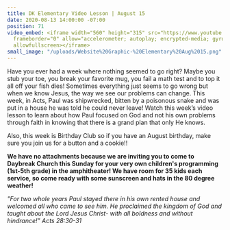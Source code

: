 ```yaml
---
title: DK Elementary Video Lesson | August 15
date: 2020-08-13 14:00:00 -07:00
position: 71
video_embed: <iframe width="560" height="315" src="https://www.youtube.com/embed/PC-s_QhGWBo"
  frameborder="0" allow="accelerometer; autoplay; encrypted-media; gyroscope; picture-in-picture"
  allowfullscreen></iframe>
small_image: "/uploads/Website%20Graphic-%20Elementary%20Aug%2015.png"
---
```


Have you ever had a week where nothing seemed to go right? Maybe you stub your toe, you break your favorite mug, you fail a math test and to top it all off your fish dies! Sometimes everything just seems to go wrong but when we know Jesus, the way we see our problems can change. This week, in Acts, Paul was shipwrecked, bitten by a poisonous snake and was put in a house he was told he could never leave! Watch this week’s video lesson to learn about how Paul focused on God and not his own problems through faith in knowing that there is a grand plan that only He knows.

Also, this week is Birthday Club so if you have an August birthday, make sure you join us for a button and a cookie!!

**We have no attachments because we are inviting you to come to Daybreak Church this Sunday for your very own children's programming (1st-5th grade) in the amphitheater! We have room for 35 kids each service, so come ready with some sunscreen and hats in the 80 degree weather!**

*"For two whole years Paul stayed there in his own rented house and welcomed all who came to see him. He proclaimed the kingdom of God and taught about the Lord Jesus Christ- with all boldness and without hindrance!" Acts 28:30-31*